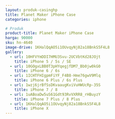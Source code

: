 ```yaml
---
layout: produk-casinghp
title: Planet Maker iPhone Case
categories: iphone

# Produk
product-title: Planet Maker iPhone Case
harga: 90000
sku: hn-4640
image-drive: 1KHalQqAO5i1OUvqyNj82a18BnkS5F4L8
gallery:
  - url: 10HFVYmDDI7HMU3Svu-2UCVbtKd28JOjt
    title: iPhone 5 / 5s / SE
  - url: 10GOgxLBB0T3pHYqegjfDM7_Bb0jw0kG0
    title: iPhone 6 / 6s
  - url: 1ICHTFHIgpmFiYF_F4B8-Hme76gwV9Mlq
    title: iPhone 6 Plus / 6s Plus
  - url: 1wzj6jrBfSsDKvaaugKviVuHWUcRp-35S
    title: iPhone 7 / 8
  - url: 1uABoaDw5uS61Gdt93RvVXRR8_rHBuyzY
    title: iPhone 7 Plus / 8 Plus
  - url: 1KHalQqAO5i1OUvqyNj82a18BnkS5F4L8
    title: iPhone X
---
```

